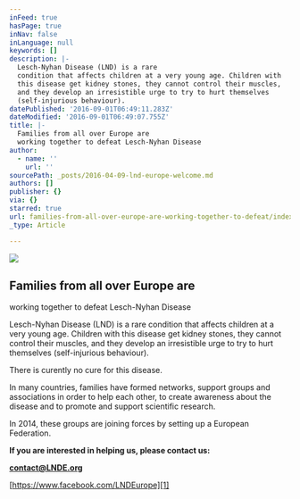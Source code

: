 ```yaml
---
inFeed: true
hasPage: true
inNav: false
inLanguage: null
keywords: []
description: |-
  Lesch-Nyhan Disease (LND) is a rare
  condition that affects children at a very young age. Children with
  this disease get kidney stones, they cannot control their muscles,
  and they develop an irresistible urge to try to hurt themselves
  (self-injurious behaviour).
datePublished: '2016-09-01T06:49:11.283Z'
dateModified: '2016-09-01T06:49:07.755Z'
title: |-
  Families from all over Europe are
  working together to defeat Lesch-Nyhan Disease
author:
  - name: ''
    url: ''
sourcePath: _posts/2016-04-09-lnd-europe-welcome.md
authors: []
publisher: {}
via: {}
starred: true
url: families-from-all-over-europe-are-working-together-to-defeat/index.html
_type: Article

---
```

![](https://s3-us-west-2.amazonaws.com/the-grid-img/p/58607461128ece9966ff508f5d4a03821c8645f5.png)

## Families from all over Europe are
working together to defeat Lesch-Nyhan Disease

Lesch-Nyhan Disease (LND) is a rare
condition that affects children at a very young age. Children with
this disease get kidney stones, they cannot control their muscles,
and they develop an irresistible urge to try to hurt themselves
(self-injurious behaviour).

There is curently no cure for this
disease.

In many countries, families have
formed networks, support groups and associations in order to help
each other, to create awareness about the disease and to promote
and support scientific research.

In 2014, these groups are joining
forces by setting up a European Federation.

**If you are interested in
helping us, please contact us:**

**[contact@LNDE.org][0]**

[https://www.facebook.com/LNDEurope][1]

[0]: mailto:contact@LNDE.org
[1]: https://www.facebook.com/LNDEurope